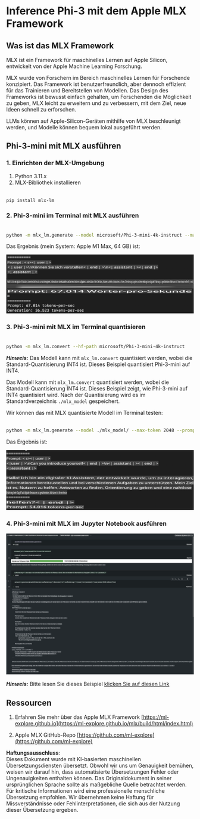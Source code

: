 # **Inference Phi-3 mit dem Apple MLX Framework**

## **Was ist das MLX Framework**

MLX ist ein Framework für maschinelles Lernen auf Apple Silicon, entwickelt von der Apple Machine Learning Forschung.

MLX wurde von Forschern im Bereich maschinelles Lernen für Forschende konzipiert. Das Framework ist benutzerfreundlich, aber dennoch effizient für das Trainieren und Bereitstellen von Modellen. Das Design des Frameworks ist bewusst einfach gehalten, um Forschenden die Möglichkeit zu geben, MLX leicht zu erweitern und zu verbessern, mit dem Ziel, neue Ideen schnell zu erforschen.

LLMs können auf Apple-Silicon-Geräten mithilfe von MLX beschleunigt werden, und Modelle können bequem lokal ausgeführt werden.

## **Phi-3-mini mit MLX ausführen**

### **1. Einrichten der MLX-Umgebung**

1. Python 3.11.x
2. MLX-Bibliothek installieren

```bash

pip install mlx-lm

```

### **2. Phi-3-mini im Terminal mit MLX ausführen**

```bash

python -m mlx_lm.generate --model microsoft/Phi-3-mini-4k-instruct --max-token 2048 --prompt  "<|user|>\nCan you introduce yourself<|end|>\n<|assistant|>"

```

Das Ergebnis (mein System: Apple M1 Max, 64 GB) ist:

![Terminal](../../../../../translated_images/01.0d0f100b646a4e4c4f1cd36c1a05727cd27f1e696ed642c06cf6e2c9bbf425a4.de.png)

### **3. Phi-3-mini mit MLX im Terminal quantisieren**

```bash

python -m mlx_lm.convert --hf-path microsoft/Phi-3-mini-4k-instruct

```

***Hinweis:*** Das Modell kann mit `mlx_lm.convert` quantisiert werden, wobei die Standard-Quantisierung INT4 ist. Dieses Beispiel quantisiert Phi-3-mini auf INT4.

Das Modell kann mit `mlx_lm.convert` quantisiert werden, wobei die Standard-Quantisierung INT4 ist. Dieses Beispiel zeigt, wie Phi-3-mini auf INT4 quantisiert wird. Nach der Quantisierung wird es im Standardverzeichnis `./mlx_model` gespeichert.

Wir können das mit MLX quantisierte Modell im Terminal testen:

```bash

python -m mlx_lm.generate --model ./mlx_model/ --max-token 2048 --prompt  "<|user|>\nCan you introduce yourself<|end|>\n<|assistant|>"

```

Das Ergebnis ist:

![INT4](../../../../../translated_images/02.04e0be1f18a90a58ad47e0c9d9084ac94d0f1a8c02fa707d04dd2dfc7e9117c6.de.png)

### **4. Phi-3-mini mit MLX im Jupyter Notebook ausführen**

![Notebook](../../../../../translated_images/03.0cf0092fe143357656bb5a7bc6427c41d8528d772d38a82d0b2693e2a3eeb16e.de.png)

***Hinweis:*** Bitte lesen Sie dieses Beispiel [klicken Sie auf diesen Link](../../../../../code/03.Inference/MLX/MLX_DEMO.ipynb)

## **Ressourcen**

1. Erfahren Sie mehr über das Apple MLX Framework [https://ml-explore.github.io](https://ml-explore.github.io/mlx/build/html/index.html)

2. Apple MLX GitHub-Repo [https://github.com/ml-explore](https://github.com/ml-explore)

**Haftungsausschluss**:  
Dieses Dokument wurde mit KI-basierten maschinellen Übersetzungsdiensten übersetzt. Obwohl wir uns um Genauigkeit bemühen, weisen wir darauf hin, dass automatisierte Übersetzungen Fehler oder Ungenauigkeiten enthalten können. Das Originaldokument in seiner ursprünglichen Sprache sollte als maßgebliche Quelle betrachtet werden. Für kritische Informationen wird eine professionelle menschliche Übersetzung empfohlen. Wir übernehmen keine Haftung für Missverständnisse oder Fehlinterpretationen, die sich aus der Nutzung dieser Übersetzung ergeben.